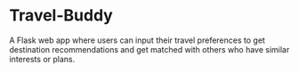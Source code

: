 # Travel-Buddy
A Flask web app where users can input their travel preferences to get destination recommendations and get matched with others who have similar interests or plans.
